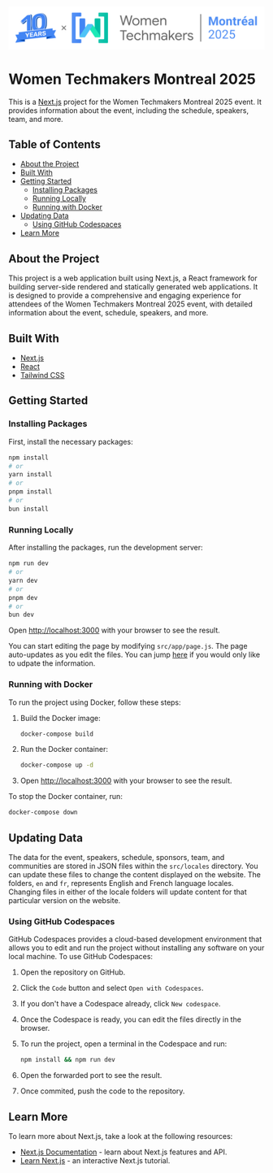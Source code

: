 ![WTM Montreal Logo](public/images/logo/wtm_logo_year_color.svg "WTM Montreal Logo")

# Women Techmakers Montreal 2025

This is a [Next.js](https://nextjs.org/) project for the Women Techmakers Montreal 2025 event. It provides information about the event, including the schedule, speakers, team, and more.

## Table of Contents

- [About the Project](#about-the-project)
- [Built With](#built-with)
- [Getting Started](#getting-started)
  - [Installing Packages](#installing-packages)
  - [Running Locally](#running-locally)
  - [Running with Docker](#running-with-docker)
- [Updating Data](#updating-data)
  - [Using GitHub Codespaces](#using-github-codespaces)
- [Learn More](#learn-more)

## About the Project

This project is a web application built using Next.js, a React framework for building server-side rendered and statically generated web applications. It is designed to provide a comprehensive and engaging experience for attendees of the Women Techmakers Montreal 2025 event, with detailed information about the event, schedule, speakers, and more.

## Built With

- [Next.js](https://nextjs.org/)
- [React](https://reactjs.org/)
- [Tailwind CSS](https://tailwindcss.com/)

## Getting Started

### Installing Packages

First, install the necessary packages:

```bash
npm install
# or
yarn install
# or
pnpm install
# or
bun install
```

### Running Locally

After installing the packages, run the development server:

```bash
npm run dev
# or
yarn dev
# or
pnpm dev
# or
bun dev
```

Open [http://localhost:3000](http://localhost:3000) with your browser to see the result.

You can start editing the page by modifying `src/app/page.js`. The page auto-updates as you edit the files. You can jump [here](#updating-data) if you would only like to udpate the information.

### Running with Docker

To run the project using Docker, follow these steps:

1. Build the Docker image:

    ```bash
    docker-compose build
    ```

2. Run the Docker container:

    ```bash
    docker-compose up -d
    ```

3. Open [http://localhost:3000](http://localhost:3000) with your browser to see the result.

To stop the Docker container, run:

```bash
docker-compose down
```

## Updating Data

The data for the event, speakers, schedule, sponsors, team, and communities are stored in JSON files within the `src/locales` directory. You can update these files to change the content displayed on the website. The folders, `en` and `fr`, represents English and French language locales. Changing files in either of the locale folders will update content for that particular version on the website.

### Using GitHub Codespaces

GitHub Codespaces provides a cloud-based development environment that allows you to edit and run the project without installing any software on your local machine. To use GitHub Codespaces:

1. Open the repository on GitHub.
2. Click the `Code` button and select `Open with Codespaces`.
3. If you don't have a Codespace already, click `New codespace`.
4. Once the Codespace is ready, you can edit the files directly in the browser.
5. To run the project, open a terminal in the Codespace and run:

    ```bash
    npm install && npm run dev
    ```

6. Open the forwarded port to see the result.
7. Once commited, push the code to the repository.
## Learn More

To learn more about Next.js, take a look at the following resources:

- [Next.js Documentation](https://nextjs.org/docs) - learn about Next.js features and API.
- [Learn Next.js](https://nextjs.org/learn) - an interactive Next.js tutorial.
